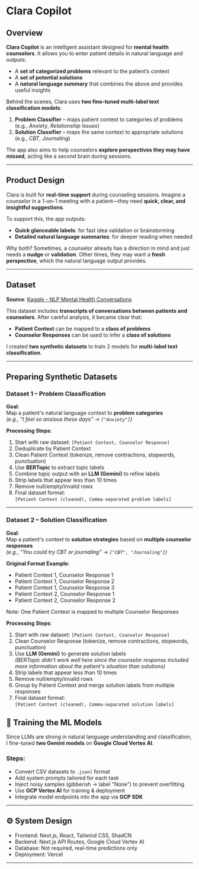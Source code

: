 # Clara Copilot

## Overview

**Clara Copilot** is an intelligent assistant designed for **mental health counselors**. It allows you to enter patient details in natural language and outputs:

- A **set of categorized problems** relevant to the patient’s context  
- A **set of potential solutions**
- A **natural language summary** that combines the above and provides useful insights

Behind the scenes, Clara uses **two fine-tuned multi-label text classification models**:

1. **Problem Classifier** – maps patient context to categories of problems (e.g., *Anxiety*, *Relationship Issues*)
2. **Solution Classifier** – maps the same context to appropriate solutions (e.g., *CBT*, *Journaling*)

The app also aims to help counselors **explore perspectives they may have missed**, acting like a second brain during sessions.

---

## Product Design

Clara is built for **real-time support** during counseling sessions. Imagine a counselor in a 1-on-1 meeting with a patient—they need **quick, clear, and insightful suggestions**.

To support this, the app outputs:

- **Quick glanceable labels**: for fast idea validation or brainstorming
- **Detailed natural language summaries**: for deeper reading when needed

Why both? Sometimes, a counselor already has a direction in mind and just needs a **nudge** or **validation**. Other times, they may want a **fresh perspective**, which the natural language output provides.

---

## Dataset

**Source**: [Kaggle - NLP Mental Health Conversations](https://www.kaggle.com/datasets/thedevastator/nlp-mental-health-conversations/data)

This dataset includes **transcripts of conversations between patients and counselors**. After careful analysis, it became clear that:

- **Patient Context** can be mapped to a **class of problems**
- **Counselor Responses** can be used to infer a **class of solutions**

I created **two synthetic datasets** to train 2 models for **multi-label text classification**.

---

## Preparing Synthetic Datasets

### Dataset 1 – Problem Classification

**Goal**:  
Map a patient's natural language context to **problem categories**  
*(e.g., “I feel so anxious these days” → `["Anxiety"]`)*

**Processing Steps**:

1. Start with raw dataset: `[Patient Context, Counselor Response]`
2. Deduplicate by Patient Context
3. Clean Patient Context (tokenize, remove contractions, stopwords, punctuation)
4. Use **BERTopic** to extract topic labels
5. Combine topic output with an **LLM (Gemini)** to refine labels
6. Strip labels that appear less than 10 times
7. Remove null/empty/invalid rows
8. Final dataset format:  
   `[Patient Context (cleaned), Comma-separated problem labels]`

---

### Dataset 2 – Solution Classification

**Goal**:  
Map a patient's context to **solution strategies** based on **multiple counselor responses**  
*(e.g., “You could try CBT or journaling” → `["CBT", "Journaling"]`)*

**Original Format Example**:
- Patient Context 1, Counselor Response 1
- Patient Context 1, Counselor Response 2
- Patient Context 1, Counselor Response 3
- Patient Context 2, Counselor Response 1
- Patient Context 2, Counselor Response 2

Note: One Patient Context is mapped to multiple Counselor Responses

**Processing Steps**:

1. Start with raw dataset: `[Patient Context, Counselor Response]`
2. Clean Counselor Response (tokenize, remove contractions, stopwords, punctuation)
3. Use **LLM (Gemini)** to generate solution labels  
   *(BERTopic didn't work well here since the counselor response included more information about the patient's situation than solutions)*
4. Strip labels that appear less than 10 times
5. Remove null/empty/invalid rows
6. Group by Patient Context and merge solution labels from multiple responses
7. Final dataset format:  
   `[Patient Context (cleaned), Comma-separated solution labels]`

## 🧠 Training the ML Models

Since LLMs are strong in natural language understanding and classification, I fine-tuned **two Gemini models** on **Google Cloud Vertex AI**.

### Steps:

- Convert CSV datasets to `.jsonl` format
- Add system prompts tailored for each task
- Inject noisy samples (gibberish → label "None") to prevent overfitting
- Use **GCP Vertex AI** for training & deployment
- Integrate model endpoints into the app via **GCP SDK**

---

## ⚙️ System Design

- Frontend: Next.js, React, Tailwind CSS, ShadCN
- Backend: Next.js API Routes, Google Cloud Vertex AI
- Database: Not required, real-time predictions only
- Deployment: Vercel

---
